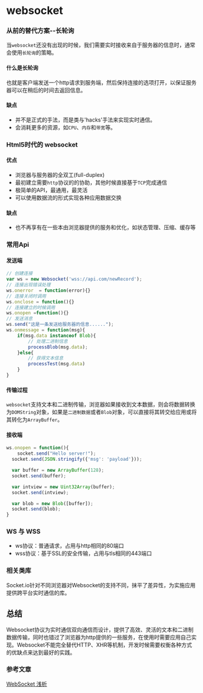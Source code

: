 # websocket

### 从前的替代方案--长轮询
当`websocket`还没有出现的时候，我们需要实时接收来自于服务器的信息时，通常会使用`长轮询`的策略。
#### 什么是长轮询
也就是客户端发送一个http请求到服务端，然后保持连接的选项打开，以保证服务器可以在稍后的时间去返回信息。
#### 缺点
* 并不是正式的手法，而是类与'hacks'手法来实现实时通信。
* 会消耗更多的资源，如`CPU`、`内存`和`带宽`等。

### Html5时代的 websocket
#### 优点
* 浏览器与服务器的全双工(full-duplex)
* 最初建立需要`http`协议的的协助，其他时候直接基于`TCP`完成通信
* 极简单的API，最通用，最灵活
* 可以使用数据流的形式实现各种应用数据交换

#### 缺点
* 也不再享有在一些本由浏览器提供的服务和优化，如状态管理、压缩、缓存等

### 常用Api
#### 发送端
```js
// 创建连接
var ws = new Websocket('wss://api.com/newRecord');
// 连接出现错误处理
ws.onerror  = function(error){}
// 连接关闭时调用
ws.onclose = function(){}
// 连接建立的时候调用
ws.onopen =function(){}
// 发送消息
ws.send("这是一条发送给服务器的信息......");
ws.onmessage = function(msg){
    if(msg.data instanceof Blob){
        // 处理二进制信息
        processBlob(msg.data);
    }else{
        // 获得文本信息
        processTest(msg.data)
    }
}
```
#### 传输过程
`websocket`支持文本和二进制传输，浏览器如果接收到文本数据，则会将数据转换为`DOMString`对象，如果是`二进制数据`或者`Blob`对象，可以直接将其转交给应用或将其转化为`ArrayBuffer`。
#### 接收端
```js
ws.onopen = function(){
    socket.send("Hello server!"); 
  socket.send(JSON.stringify({'msg': 'payload'}));

  var buffer = new ArrayBuffer(128);
  socket.send(buffer);

  var intview = new Uint32Array(buffer);
  socket.send(intview);

  var blob = new Blob([buffer]);
  socket.send(blob); 
}
```
### WS 与 WSS
* ws协议：普通请求，占用与http相同的80端口
* wss协议：基于SSL的安全传输，占用与tls相同的443端口

### 相关类库
Socket.io针对不同浏览器对Websocket的支持不同，抹平了差异性，为实施应用提供跨平台实时通信的库。

## 总结
Websocket协议为实时通信双向通信而设计，提供了高效、灵活的文本和二进制数据传输，同时也错过了浏览器为http提供的一些服务，在使用时需要应用自己实现。Websocket不能完全替代HTTP、XHR等机制，开发时候需要权衡各种方式的优缺点来达到最好的实践。

### 参考文章
[WebSocket 浅析](https://juejin.im/entry/58bd0579128fe1007e5c62c7)
